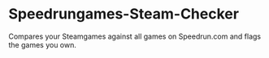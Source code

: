 # Speedrungames-Steam-Checker
Compares your Steamgames against all games on Speedrun.com and flags the games you own.
